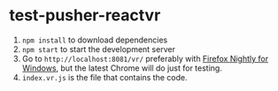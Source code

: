 # test-pusher-reactvr

1. `npm install` to download dependencies
2. `npm start` to start the development server
3. Go to `http://localhost:8081/vr/` preferably with [Firefox Nightly for Windows](https://www.mozilla.org/en-US/firefox/channel/desktop/), but the latest Chrome will do just for testing.
4. `index.vr.js` is the file that contains the code.